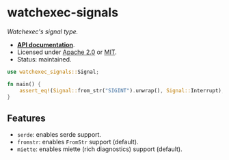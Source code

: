 # watchexec-signals

_Watchexec's signal type._

- **[API documentation][docs]**.
- Licensed under [Apache 2.0][license] or [MIT](https://passcod.mit-license.org).
- Status: maintained.

[docs]: https://docs.rs/watchexec-signals
[license]: ../../LICENSE

```rust
use watchexec_signals::Signal;

fn main() {
    assert_eq!(Signal::from_str("SIGINT").unwrap(), Signal::Interrupt);
}
```

## Features

- `serde`: enables serde support.
- `fromstr`: enables `FromStr` support (default).
- `miette`: enables miette (rich diagnostics) support (default).
